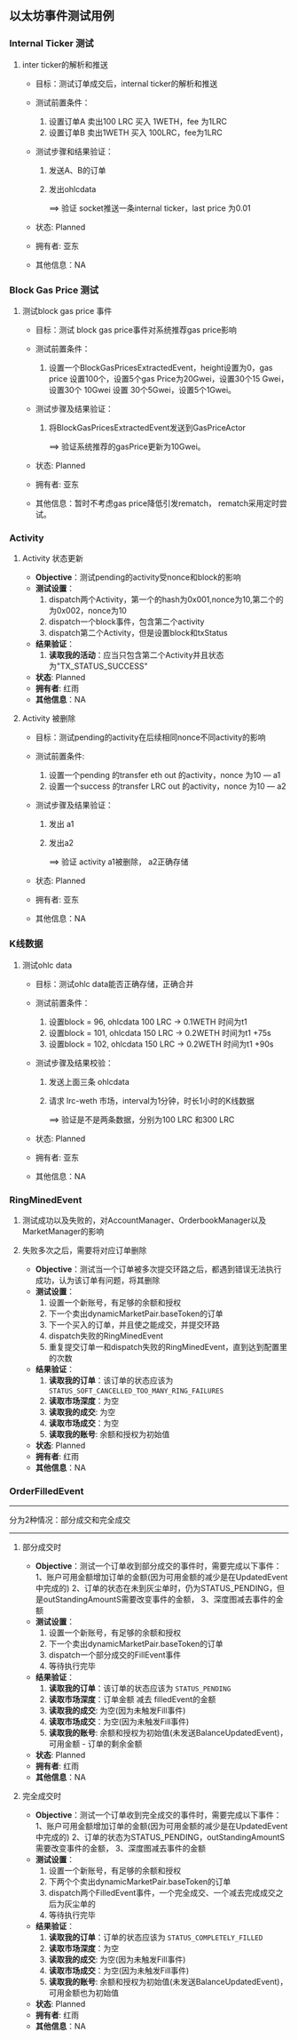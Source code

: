 ## 以太坊事件测试用例

### Internal Ticker 测试

1. inter ticker的解析和推送

   - 目标：测试订单成交后，internal ticker的解析和推送

   - 测试前置条件：

     1. 设置订单A 卖出100 LRC 买入 1WETH，fee 为1LRC
     2. 设置订单B 卖出1WETH 买入 100LRC，fee为1LRC

   - 测试步骤和结果验证：

     1. 发送A、B的订单

     2. 发出ohlcdata

        ==>  验证 socket推送一条internal ticker，last price 为0.01

   - 状态: Planned

   - 拥有者: 亚东

   - 其他信息：NA

### Block Gas Price 测试

1. 测试block gas price 事件

   - 目标：测试 block gas price事件对系统推荐gas price影响

   - 测试前置条件：

     1. 设置一个BlockGasPricesExtractedEvent，height设置为0，gas price 设置100个，设置5个gas Price为20Gwei，设置30个15 Gwei，设置30个 10Gwei 设置 30个5Gwei，设置5个1Gwei。

   - 测试步骤及结果验证：

     1. 将BlockGasPricesExtractedEvent发送到GasPriceActor 

        ==> 验证系统推荐的gasPrice更新为10Gwei。

   - 状态: Planned

   - 拥有者: 亚东

   - 其他信息：暂时不考虑gas price降低引发rematch， rematch采用定时尝试。

### Activity 

1. Activity 状态更新
    - **Objective**：测试pending的activity受nonce和block的影响
    - **测试设置**：
        1. dispatch两个Activity，第一个的hash为0x001,nonce为10,第二个的为0x002，nonce为10
        2. dispatch一个block事件，包含第二个activity
        1. dispatch第二个Activity，但是设置block和txStatus
    - **结果验证**：
        1. **读取我的活动**：应当只包含第二个Activity并且状态为"TX_STATUS_SUCCESS"
    - **状态**: Planned
    - **拥有者**: 红雨
    - **其他信息**：NA
    
2. Activity 被删除

   - 目标：测试pending的activity在后续相同nonce不同activity的影响

   - 测试前置条件:

     1. 设置一个pending 的transfer eth out 的activity，nonce 为10  —  a1
     2. 设置一个success 的transfer LRC out 的activity，nonce 为10  —  a2

   - 测试步骤及结果验证：

     1. 发出 a1

     2. 发出a2

        ==> 验证 activity a1被删除， a2正确存储

   - 状态: Planned

   - 拥有者: 亚东

   - 其他信息：NA

### K线数据

1. 测试ohlc data 

   - 目标：测试ohlc data能否正确存储，正确合并

   - 测试前置条件：

     1. 设置block = 96,  ohlcdata 100 LRC -> 0.1WETH  时间为t1
     2. 设置block = 101,  ohlcdata 150 LRC -> 0.2WETH  时间为t1 +75s
     3. 设置block = 102,  ohlcdata 150 LRC -> 0.2WETH  时间为t1 +90s

   - 测试步骤及结果校验：

     1. 发送上面三条 ohlcdata

     2. 请求 lrc-weth 市场，interval为1分钟，时长1小时的K线数据

        ==> 验证是不是两条数据，分别为100 LRC 和300 LRC

   - 状态: Planned

   - 拥有者: 亚东

   - 其他信息：NA


### RingMinedEvent

1. 测试成功以及失败的，对AccountManager、OrderbookManager以及MarketManager的影响

1. 失败多次之后，需要将对应订单删除
    - **Objective**：测试当一个订单被多次提交环路之后，都遇到错误无法执行成功，认为该订单有问题，将其删除
    - **测试设置**：
        1. 设置一个新账号，有足够的余额和授权
        1. 下一个卖出dynamicMarketPair.baseToken的订单
        1. 下一个买入的订单，并且使之能成交，并提交环路
        1. dispatch失败的RingMinedEvent
        1. 重复提交订单一和dispatch失败的RingMinedEvent，直到达到配置里的次数
    - **结果验证**：
        1. **读取我的订单**：该订单的状态应该为 `STATUS_SOFT_CANCELLED_TOO_MANY_RING_FAILURES`
        1. **读取市场深度**：为空
        1. **读取我的成交**: 为空
        1. **读取市场成交**：为空
        1. **读取我的账号**: 余额和授权为初始值
    - **状态**: Planned
    - **拥有者**: 红雨
    - **其他信息**：NA
    

### OrderFilledEvent
--- 
分为2种情况：部分成交和完全成交

---    
1. 部分成交时
    - **Objective**：测试一个订单收到部分成交的事件时，需要完成以下事件：
                1、账户可用金额增加订单的金额(因为可用金额的减少是在UpdatedEvent中完成的)
                2、订单的状态在未到灰尘单时，仍为STATUS_PENDING，但是outStandingAmountS需要改变事件的金额，
                3、深度图减去事件的金额
    - **测试设置**：
        1. 设置一个新账号，有足够的余额和授权
        1. 下一个卖出dynamicMarketPair.baseToken的订单
        1. dispatch一个部分成交的FillEvent事件
        1. 等待执行完毕
    - **结果验证**：
        1. **读取我的订单**：该订单的状态应该为 `STATUS_PENDING`
        1. **读取市场深度**：订单金额 减去 filledEvent的金额
        1. **读取我的成交**: 为空(因为未触发Fill事件)
        1. **读取市场成交**：为空(因为未触发Fill事件)
        1. **读取我的账号**: 余额和授权为初始值(未发送BalanceUpdatedEvent)，可用金额 - 订单的剩余金额
    - **状态**: Planned
    - **拥有者**: 红雨
    - **其他信息**：NA
    
1. 完全成交时
    - **Objective**：测试一个订单收到完全成交的事件时，需要完成以下事件：
                1、账户可用金额增加订单的金额(因为可用金额的减少是在UpdatedEvent中完成的)
                2、订单的状态为STATUS_PENDING，outStandingAmountS需要改变事件的金额，
                3、深度图减去事件的金额
    - **测试设置**：
        1. 设置一个新账号，有足够的余额和授权
        1. 下两个个卖出dynamicMarketPair.baseToken的订单
        1. dispatch两个FilledEvent事件，一个完全成交、一个减去完成成交之后为灰尘单的
        1. 等待执行完毕
    - **结果验证**：
        1. **读取我的订单**：订单的状态应该为 `STATUS_COMPLETELY_FILLED`
        1. **读取市场深度**：为空
        1. **读取我的成交**: 为空(因为未触发Fill事件)
        1. **读取市场成交**：为空(因为未触发Fill事件)
        1. **读取我的账号**: 余额和授权为初始值(未发送BalanceUpdatedEvent)，可用金额也为初始值
    - **状态**: Planned
    - **拥有者**: 红雨
    - **其他信息**：NA